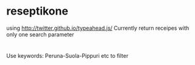 # reseptikone
using http://twitter.github.io/typeahead.js/
Currently return receipes with only one search parameter
#
Use keywords: Peruna-Suola-Pippuri etc to filter
